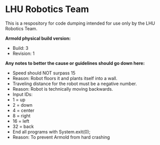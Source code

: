 # LHU Robotics Team

This is a respository for code dumping intended for use only by the LHU Robotics Team.

<b>Armold physical build version:</b>
- Build: 3
 - Revision: 1

<b>Any notes to better the cause or guidelines should go down here:</b>

- Speed should NOT surpass 15
 - Reason: Robot floors it and plants itself into a wall.
- Traveling distance for the robot must be a negative number.
 - Reason: Robot is technically moving backwards.
- Input IDs:
 - 1 = up
 - 2 = down
 - 4 = center
 - 8 = right
 - 16 = left
 - 32 = back
- End all programs with System.exit(0);
 - Reason: To prevent Armold from hard crashing
